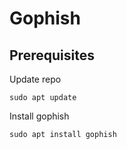 # Gophish
## Prerequisites


Update repo
```
sudo apt update
```
Install gophish  

```
sudo apt install gophish
```
